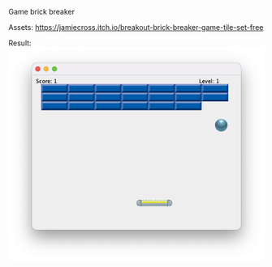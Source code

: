 Game brick breaker

Assets: https://jamiecross.itch.io/breakout-brick-breaker-game-tile-set-free

Result:
![img.png](img.png)